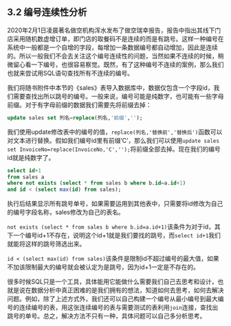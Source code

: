 ## 3.2 编号连续性分析

2020年2月1日凌晨著名做空机构浑水发布了做空瑞幸报告，报告中指出其线下门店采用随机数虚增订单，即门店的取餐码不是连续的而是有跳号。这样一种编号在系统中一般都是一个自增的字段，每增加一条数据编号都自动增加，因此是连续的。所以一般我们不会去关注这个编号连续性的问题，当然如果不连续的时候，稍微留心看一下编号，也很容易察觉。既然，有了这种编号不连续的案例，那么我们也就来尝试用SQL语句查找所有不连续的编号。

我们将随书附件中本节的《sales》表导入数据库中，数据仅包含一个字段id，我们需要查找出所以跳号的编号。一般来说，编号可能是纯数字，也可能有一些字母前缀。对于有字母前缀的数据我们需要先将前缀去掉：

```sql
update sales set 列名=replace(列名,'前缀','');
```

我们使用update修改表中的编号的值，`replace(列名,'替换前','替换后')`函数可以对文本进行替换。假如我们编号id里有前缀‘C’，那么我们可以使用`update sales set InvoiceNo=replace(InvoiceNo,'C','');`将前缀全部去掉。现在我们的编号id就是纯数字了。

```sql
select id+1
from sales a
where not exists (select * from sales b where b.id=a.id+1)
and id < (select max(id) from sales);
```

执行后结果显示所有跳号单号，如果需要运用到其他表中，只需要将id修改为自己的编号字段名称，sales修改为自己的表名。

`not exists (select * from sales b where b.id=a.id+1)`该条件为对于id，其下一个编号id+1不存在，说明这个id+1就是我们要找的跳号，而`select id+1`我们就能将这样的跳号筛选出来。

`id < (select max(id) from sales)`该条件是限制id不超过编号的最大值，如果不加该限制最大的编号就会被认定为是跳号，因为id+1一定是不存在的。

很多时候SQL只是一个工具，具体能用它能做什么需要我们自己去思考和设计，也就是说在数据分析中真正困难的是我们拥有的想法，知道如何去思考，如何去解决问题。例如，除了上述方式外，我们还可以自己构建一个编号从最小编号到最大编号的连续编号的表，用这张连续编号的表与需要测试的表利用`join`连接，查找出跳号的单号。总之，解决方法不只有一种，具体问题可以自己多分析思考。

